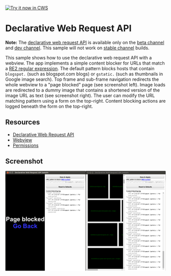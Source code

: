 <a target="_blank" href="https://chrome.google.com/webstore/detail/hhflblflkeainajnkamabjibdbfnbilb">![Try it now in CWS](https://raw.github.com/GoogleChrome/chrome-extensions-samples/main/_archive/apps/tryitnowbutton.png "Click here to install this sample from the Chrome Web Store")</a>


# Declarative Web Request API

**Note:** The [declarative web request
API](https://developer.chrome.com/extensions/declarativeWebRequest) is
available only on the [beta
channel](https://www.google.com/landing/chrome/beta/) and [dev
channel](http://www.chromium.org/getting-involved/dev-channel). This sample
will not work on [stable channel](https://www.google.com/chrome/browser/)
builds.

This sample shows how to use the declarative web request API with a
webview. The app implements a simple content blocker for URLs that match a
[RE2 regular expression](https://code.google.com/p/re2/wiki/Syntax). The
default pattern blocks hosts that contain `blogspot.` (such as blogspot.com
blogs) or `gstatic.` (such as thumbnails in Google image search). Top frame
and sub-frame navigation redirects the whole webview to a "page blocked" page
(see screenshot left). Image loads are redirected to a dummy image that
contains a shortened version of the image URL as text (see screenshot
right). The user can modify the URL matching pattern using a form on the
top-right. Content blocking actions are logged beneath the form on the
top-right.

## Resources

* [Declarative Web Request API](https://developer.chrome.com/extensions/declarativeWebRequest)
* [Webview](http://developer.chrome.com/apps/app_external#webview)
* [Permissions](http://developer.chrome.com/apps/manifest#permissions)


## Screenshot
![screenshot](/_archive/apps/samples/webview-samples/declarative-web-request/assets/screenshot_1280_800.png)
